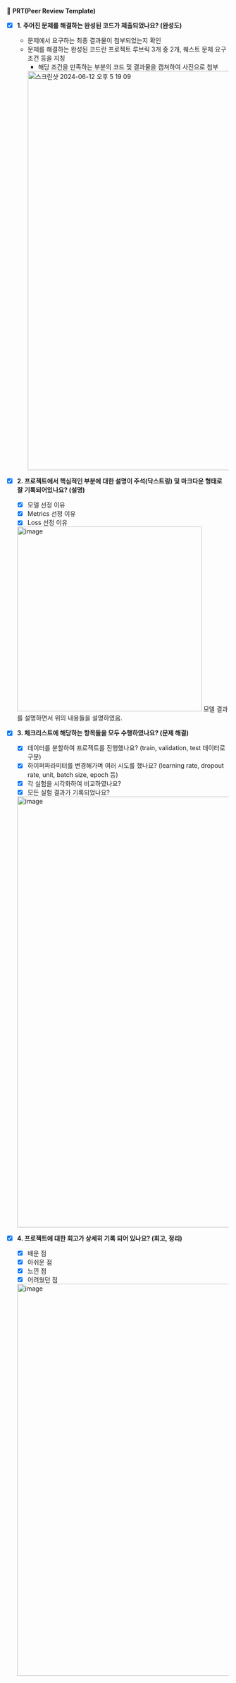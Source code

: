 🔑 **PRT(Peer Review Template)**

- [x]  **1. 주어진 문제를 해결하는 완성된 코드가 제출되었나요? (완성도)**
    - 문제에서 요구하는 최종 결과물이 첨부되었는지 확인
    - 문제를 해결하는 완성된 코드란 프로젝트 루브릭 3개 중 2개, 
    퀘스트 문제 요구조건 등을 지칭
        - 해당 조건을 만족하는 부분의 코드 및 결과물을 캡쳐하여 사진으로 첨부  
        <img width="905" alt="스크린샷 2024-06-12 오후 5 19 09" src="https://github.com/JAMES-JHPARK/aiffel/assets/82493052/9266a403-d95f-42b6-8e67-cb7dc3b954b2">


- [x]  **2. 프로젝트에서 핵심적인 부분에 대한 설명이 주석(닥스트링) 및 마크다운 형태로 잘 기록되어있나요? (설명)**
    - [x]  모델 선정 이유
    - [x]  Metrics 선정 이유
    - [x]  Loss 선정 이유
    <img width="419" alt="image" src="https://github.com/JAMES-JHPARK/aiffel/assets/82493052/3a0530e0-fa06-4467-83c5-0badc86093ce">
    모델 결과를 설명하면서 위의 내용들을 설명하였음.

- [x]  **3. 체크리스트에 해당하는 항목들을 모두 수행하였나요? (문제 해결)**
    - [x]  데이터를 분할하여 프로젝트를 진행했나요? (train, validation, test 데이터로 구분)
    - [x]  하이퍼파라미터를 변경해가며 여러 시도를 했나요? (learning rate, dropout rate, unit, batch size, epoch 등)
    - [x]  각 실험을 시각화하여 비교하였나요?
    - [x]  모든 실험 결과가 기록되었나요?
    <img width="977" alt="image" src="https://github.com/JAMES-JHPARK/aiffel/assets/82493052/f15d6d37-e94d-4f14-b5b0-f6c5c7061ad4">  

- [x]  **4. 프로젝트에 대한 회고가 상세히 기록 되어 있나요? (회고, 정리)**
    - [x]  배운 점
    - [x]  아쉬운 점
    - [x]  느낀 점
    - [x]  어려웠던 점
    <img width="889" alt="image" src="https://github.com/JAMES-JHPARK/aiffel/assets/82493052/90ec5756-4218-4aa5-b2ef-c225ac5b6c35">
